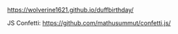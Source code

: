https://wolverine1621.github.io/duffbirthday/

JS Confetti: https://github.com/mathusummut/confetti.js/
